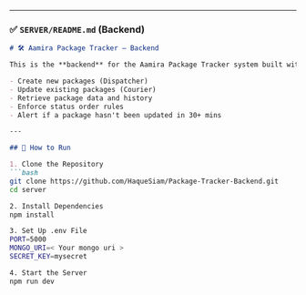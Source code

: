 
---

### ✅ `SERVER/README.md` (Backend)

```markdown
# 🛠️ Aamira Package Tracker – Backend

This is the **backend** for the Aamira Package Tracker system built with **Node.js**, **Express**, and **MongoDB**. It provides APIs to:

- Create new packages (Dispatcher)
- Update existing packages (Courier)
- Retrieve package data and history
- Enforce status order rules
- Alert if a package hasn't been updated in 30+ mins

---

## 🚀 How to Run

1. Clone the Repository
```bash
git clone https://github.com/HaqueSiam/Package-Tracker-Backend.git
cd server

2. Install Dependencies
npm install

3. Set Up .env File
PORT=5000
MONGO_URI=< Your mongo uri >
SECRET_KEY=mysecret

4. Start the Server
npm run dev
